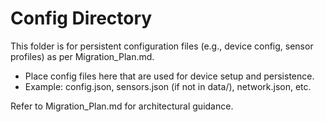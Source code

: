 # Config Directory

This folder is for persistent configuration files (e.g., device config, sensor profiles) as per Migration_Plan.md.

- Place config files here that are used for device setup and persistence.
- Example: config.json, sensors.json (if not in data/), network.json, etc.

Refer to Migration_Plan.md for architectural guidance.